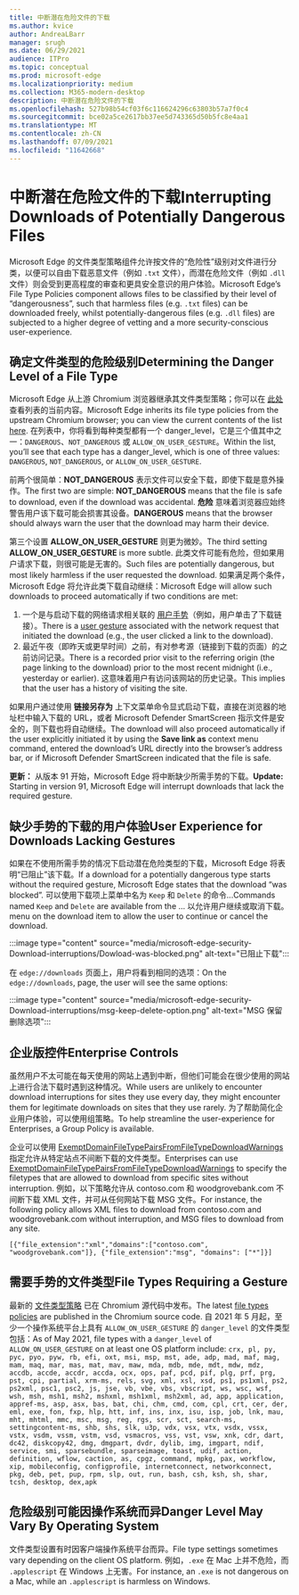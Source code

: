 ```yaml
---
title: 中断潜在危险文件的下载
ms.author: kvice
author: AndreaLBarr
manager: srugh
ms.date: 06/29/2021
audience: ITPro
ms.topic: conceptual
ms.prod: microsoft-edge
ms.localizationpriority: medium
ms.collection: M365-modern-desktop
description: 中断潜在危险文件的下载
ms.openlocfilehash: 527b98b54cf03f6c116624296c63803b57a7f0c4
ms.sourcegitcommit: bce02a5ce2617bb37ee5d743365d50b5fc8e4aa1
ms.translationtype: MT
ms.contentlocale: zh-CN
ms.lasthandoff: 07/09/2021
ms.locfileid: "11642668"
---
```

# <a name="interrupting-downloads-of-potentially-dangerous-files"></a><span data-ttu-id="b47ff-103">中断潜在危险文件的下载</span><span class="sxs-lookup"><span data-stu-id="b47ff-103">Interrupting Downloads of Potentially Dangerous Files</span></span>

<span data-ttu-id="b47ff-104">Microsoft Edge 的文件类型策略组件允许按文件的“危险性”级别对文件进行分类，以便可以自由下载恶意文件（例如 `.txt` 文件），而潜在危险文件（例如 `.dll` 文件）则会受到更高程度的审查和更具安全意识的用户体验。</span><span class="sxs-lookup"><span data-stu-id="b47ff-104">Microsoft Edge’s File Type Policies component allows files to be classified by their level of “dangerousness”, such that harmless files (e.g. `.txt` files) can be downloaded freely, whilst potentially-dangerous files (e.g. `.dll` files) are subjected to a higher degree of vetting and a more security-conscious user-experience.</span></span>

## <a name="determining-the-danger-level-of-a-file-type"></a><span data-ttu-id="b47ff-105">确定文件类型的危险级别</span><span class="sxs-lookup"><span data-stu-id="b47ff-105">Determining the Danger Level of a File Type</span></span>

<span data-ttu-id="b47ff-106">Microsoft Edge 从上游 Chromium 浏览器继承其文件类型策略；你可以在 [此处](https://source.chromium.org/chromium/chromium/src/+/main:components/safe_browsing/core/resources/download_file_types.asciipb) 查看列表的当前内容。</span><span class="sxs-lookup"><span data-stu-id="b47ff-106">Microsoft Edge inherits its file type policies from the upstream Chromium browser; you can view the current contents of the list [here](https://source.chromium.org/chromium/chromium/src/+/main:components/safe_browsing/core/resources/download_file_types.asciipb).</span></span> <span data-ttu-id="b47ff-107">在列表中，你将看到每种类型都有一个 danger_level，它是三个值其中之一：`DANGEROUS`、`NOT_DANGEROUS` 或 `ALLOW_ON_USER_GESTURE`。</span><span class="sxs-lookup"><span data-stu-id="b47ff-107">Within the list, you’ll see that each type has a danger_level, which is one of three values: `DANGEROUS`, `NOT_DANGEROUS`, or `ALLOW_ON_USER_GESTURE`.</span></span>

<span data-ttu-id="b47ff-108">前两个很简单：**NOT_DANGEROUS** 表示文件可以安全下载，即使下载是意外操作。</span><span class="sxs-lookup"><span data-stu-id="b47ff-108">The first two are simple: **NOT_DANGEROUS** means that the file is safe to download, even if the download was accidental.</span></span> <span data-ttu-id="b47ff-109">**危险** 意味着浏览器应始终警告用户该下载可能会损害其设备。</span><span class="sxs-lookup"><span data-stu-id="b47ff-109">**DANGEROUS** means that the browser should always warn the user that the download may harm their device.</span></span>

<span data-ttu-id="b47ff-110">第三个设置 **ALLOW_ON_USER_GESTURE** 则更为微妙。</span><span class="sxs-lookup"><span data-stu-id="b47ff-110">The third setting **ALLOW_ON_USER_GESTURE** is more subtle.</span></span> <span data-ttu-id="b47ff-111">此类文件可能有危险，但如果用户请求下载，则很可能是无害的。</span><span class="sxs-lookup"><span data-stu-id="b47ff-111">Such files are potentially dangerous, but most likely harmless if the user requested the download.</span></span> <span data-ttu-id="b47ff-112">如果满足两个条件，Microsoft Edge 将允许此类下载自动继续：</span><span class="sxs-lookup"><span data-stu-id="b47ff-112">Microsoft Edge will allow such downloads to proceed automatically if two conditions are met:</span></span>

1. <span data-ttu-id="b47ff-113">一个是与启动下载的网络请求相关联的 [用户手势](https://textslashplain.com/2020/05/18/browser-basics-user-gestures/)（例如，用户单击了下载链接）。</span><span class="sxs-lookup"><span data-stu-id="b47ff-113">There is a [user gesture](https://textslashplain.com/2020/05/18/browser-basics-user-gestures/) associated with the network request that initiated the download (e.g., the user clicked a link to the download).</span></span>
2. <span data-ttu-id="b47ff-114">最近午夜（即昨天或更早时间）之前，有对参考源（链接到下载的页面）的之前访问记录。</span><span class="sxs-lookup"><span data-stu-id="b47ff-114">There is a recorded prior visit to the referring origin (the page linking to the download) prior to the most recent midnight (i.e., yesterday or earlier).</span></span> <span data-ttu-id="b47ff-115">这意味着用户有访问该网站的历史记录。</span><span class="sxs-lookup"><span data-stu-id="b47ff-115">This implies that the user has a history of visiting the site.</span></span>

<span data-ttu-id="b47ff-116">如果用户通过使用 **链接另存为** 上下文菜单命令显式启动下载，直接在浏览器的地址栏中输入下载的 URL，或者 Microsoft Defender SmartScreen 指示文件是安全的，则下载也将自动继续。</span><span class="sxs-lookup"><span data-stu-id="b47ff-116">The download will also proceed automatically if the user explicitly initiated it by using the **Save link as** context menu command, entered the download’s URL directly into the browser’s address bar, or if Microsoft Defender SmartScreen indicated that the file is safe.</span></span>

<span data-ttu-id="b47ff-117">**更新：** 从版本 91 开始，Microsoft Edge 将中断缺少所需手势的下载。</span><span class="sxs-lookup"><span data-stu-id="b47ff-117">**Update:** Starting in version 91, Microsoft Edge will interrupt downloads that lack the required gesture.</span></span>

## <a name="user-experience-for-downloads-lacking-gestures"></a><span data-ttu-id="b47ff-118">缺少手势的下载的用户体验</span><span class="sxs-lookup"><span data-stu-id="b47ff-118">User Experience for Downloads Lacking Gestures</span></span>

<span data-ttu-id="b47ff-119">如果在不使用所需手势的情况下启动潜在危险类型的下载，Microsoft Edge 将表明“已阻止”该下载。</span><span class="sxs-lookup"><span data-stu-id="b47ff-119">If a download for a potentially dangerous type starts without the required gesture, Microsoft Edge states that the download “was blocked”.</span></span> <span data-ttu-id="b47ff-120">可以使用下载项上菜单中名为 `Keep` 和 `Delete` 的命令...</span><span class="sxs-lookup"><span data-stu-id="b47ff-120">Commands named `Keep` and `Delete` are available from the …</span></span> <span data-ttu-id="b47ff-121">以允许用户继续或取消下载。</span><span class="sxs-lookup"><span data-stu-id="b47ff-121">menu on the download item to allow the user to continue or cancel the download.</span></span>

:::image type="content" source="media/microsoft-edge-security-Download-interruptions/Dowload-was-blocked.png" alt-text="已阻止下载":::

<span data-ttu-id="b47ff-123">在 `edge://downloads` 页面上，用户将看到相同的选项：</span><span class="sxs-lookup"><span data-stu-id="b47ff-123">On the `edge://downloads`, page, the user will see the same options:</span></span>

:::image type="content" source="media/microsoft-edge-security-Download-interruptions/msg-keep-delete-option.png" alt-text="MSG 保留删除选项":::

## <a name="enterprise-controls"></a><span data-ttu-id="b47ff-125">企业版控件</span><span class="sxs-lookup"><span data-stu-id="b47ff-125">Enterprise Controls</span></span>

<span data-ttu-id="b47ff-126">虽然用户不太可能在每天使用的网站上遇到中断，但他们可能会在很少使用的网站上进行合法下载时遇到这种情况。</span><span class="sxs-lookup"><span data-stu-id="b47ff-126">While users are unlikely to encounter download interruptions for sites they use every day, they might encounter them for legitimate downloads on sites that they use rarely.</span></span> <span data-ttu-id="b47ff-127">为了帮助简化企业用户体验，可以使用组策略。</span><span class="sxs-lookup"><span data-stu-id="b47ff-127">To help streamline the user-experience for Enterprises, a Group Policy is available.</span></span>

<span data-ttu-id="b47ff-128">企业可以使用 [ExemptDomainFileTypePairsFromFileTypeDownloadWarnings](/deployedge/microsoft-edge-policies#exemptdomainfiletypepairsfromfiletypedownloadwarnings) 指定允许从特定站点不间断下载的文件类型。</span><span class="sxs-lookup"><span data-stu-id="b47ff-128">Enterprises can use [ExemptDomainFileTypePairsFromFileTypeDownloadWarnings](/deployedge/microsoft-edge-policies#exemptdomainfiletypepairsfromfiletypedownloadwarnings) to specify the filetypes that are allowed to download from specific sites without interruption.</span></span> <span data-ttu-id="b47ff-129">例如，以下策略允许从 contoso.com 和 woodgrovebank.com 不间断下载 XML 文件，并可从任何网站下载 MSG 文件。</span><span class="sxs-lookup"><span data-stu-id="b47ff-129">For instance, the following policy allows XML files to download from contoso.com and woodgrovebank.com without interruption, and MSG files to download from any site.</span></span>

`[{"file_extension":"xml","domains":["contoso.com", "woodgrovebank.com"]},
{"file_extension":"msg", "domains": ["*"]}]`

## <a name="file-types-requiring-a-gesture"></a><span data-ttu-id="b47ff-130">需要手势的文件类型</span><span class="sxs-lookup"><span data-stu-id="b47ff-130">File Types Requiring a Gesture</span></span>

<span data-ttu-id="b47ff-131">最新的 [文件类型策略](https://source.chromium.org/chromium/chromium/src/+/main:components/safe_browsing/core/resources/download_file_types.asciipb) 已在 Chromium 源代码中发布。</span><span class="sxs-lookup"><span data-stu-id="b47ff-131">The latest [file types policies](https://source.chromium.org/chromium/chromium/src/+/main:components/safe_browsing/core/resources/download_file_types.asciipb) are published in the Chromium source code.</span></span> <span data-ttu-id="b47ff-132">自 2021 年 5 月起，至少一个操作系统平台上具有 `ALLOW_ON_USER_GESTURE` 的 `danger_level` 的文件类型包括：</span><span class="sxs-lookup"><span data-stu-id="b47ff-132">As of May 2021, file types with a `danger_level` of `ALLOW_ON_USER_GESTURE` on at least one OS platform include:</span></span>
`crx, pl, py, pyc, pyo, pyw, rb, efi, oxt, msi, msp, mst, ade, adp, mad, maf, mag, mam, maq, mar, mas, mat, mav, maw, mda, mdb, mde, mdt, mdw, mdz, accdb, accde, accdr, accda, ocx, ops, paf, pcd, pif, plg, prf, prg, pst, cpi, partial, xrm-ms, rels, svg, xml, xsl, xsd, ps1, ps1xml, ps2, ps2xml, psc1, psc2, js, jse, vb, vbe, vbs, vbscript, ws, wsc, wsf, wsh, msh, msh1, msh2, mshxml, msh1xml, msh2xml, ad, app, application, appref-ms, asp, asx, bas, bat, chi, chm, cmd, com, cpl, crt, cer, der, eml, exe, fon, fxp, hlp, htt, inf, ins, inx, isu, isp, job, lnk, mau, mht, mhtml, mmc, msc, msg, reg, rgs, scr, sct, search-ms, settingcontent-ms, shb, shs, slk, u3p, vdx, vsx, vtx, vsdx, vssx, vstx, vsdm, vssm, vstm, vsd, vsmacros, vss, vst, vsw, xnk, cdr, dart, dc42, diskcopy42, dmg, dmgpart, dvdr, dylib, img, imgpart, ndif, service, smi, sparsebundle, sparseimage, toast, udif, action, definition, wflow, caction, as, cpgz, command, mpkg, pax, workflow, xip, mobileconfig, configprofile, internetconnect, networkconnect, pkg, deb, pet, pup, rpm, slp, out, run, bash, csh, ksh, sh, shar, tcsh, desktop, dex,apk`

## <a name="danger-level-may-vary-by-operating-system"></a><span data-ttu-id="b47ff-133">危险级别可能因操作系统而异</span><span class="sxs-lookup"><span data-stu-id="b47ff-133">Danger Level May Vary By Operating System</span></span>

<span data-ttu-id="b47ff-134">文件类型设置有时因客户端操作系统平台而异。</span><span class="sxs-lookup"><span data-stu-id="b47ff-134">File type settings sometimes vary depending on the client OS platform.</span></span> <span data-ttu-id="b47ff-135">例如，`.exe` 在 Mac 上并不危险，而 `.applescript` 在 Windows 上无害。</span><span class="sxs-lookup"><span data-stu-id="b47ff-135">For instance, an `.exe` is not dangerous on a Mac, while an `.applescript` is harmless on Windows.</span></span>
